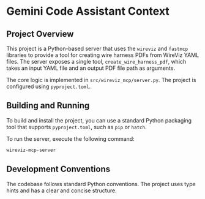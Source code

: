 # Gemini Code Assistant Context

## Project Overview

This project is a Python-based server that uses the `wireviz` and `fastmcp` libraries to provide a tool for creating wire harness PDFs from WireViz YAML files. The server exposes a single tool, `create_wire_harness_pdf`, which takes an input YAML file and an output PDF file path as arguments.

The core logic is implemented in `src/wireviz_mcp/server.py`. The project is configured using `pyproject.toml`.

## Building and Running

To build and install the project, you can use a standard Python packaging tool that supports `pyproject.toml`, such as `pip` or `hatch`.

To run the server, execute the following command:

```bash
wireviz-mcp-server
```

## Development Conventions

The codebase follows standard Python conventions. The project uses type hints and has a clear and concise structure.
